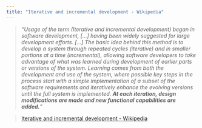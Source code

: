 ```yaml
---
title: "Iterative and incremental development - Wikipedia"
---
```

>*“Usage of the term (Iterative and incremental development) began in software development, […] having been widely suggested for large development efforts. […] The basic idea behind this method is to develop a system through repeated cycles (iterative) and in smaller portions at a time (incremental), allowing software developers to take advantage of what was learned during development of earlier parts or versions of the system. Learning comes from both the development and use of the system, where possible key steps in the process start with a simple implementation of a subset of the software requirements and iteratively enhance the evolving versions until the full system is implemented. **At each iteration, design modifications are made and new functional capabilities are added.**”* 

>[Iterative and incremental development - Wikipedia](https://en.wikipedia.org/wiki/Iterative_and_incremental_development)
